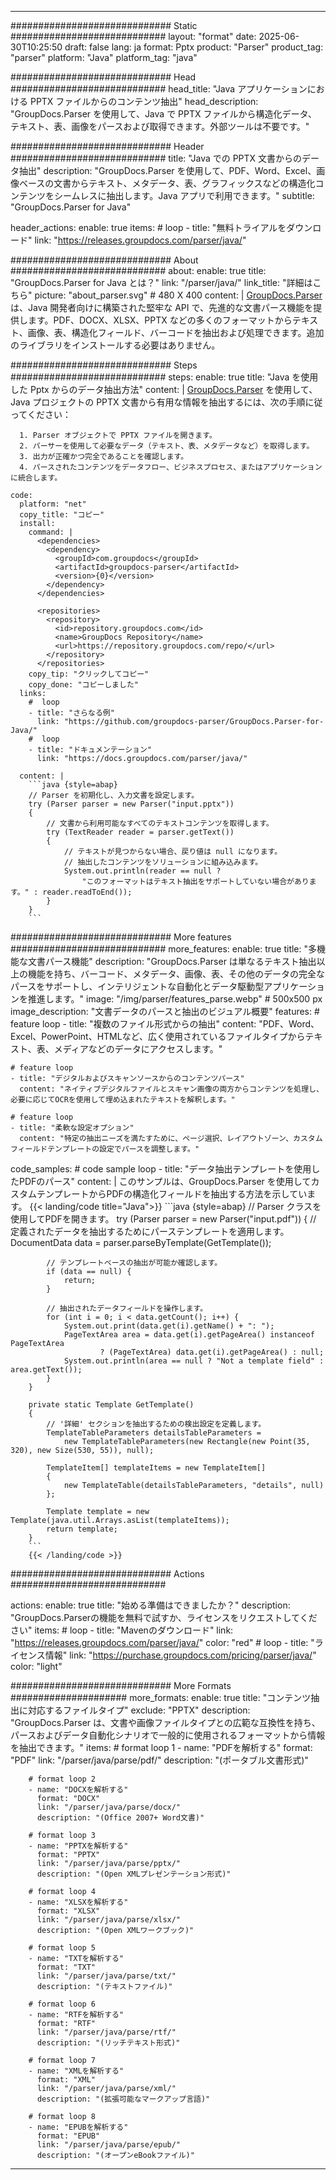 


---
############################# Static ############################
layout: "format"
date:  2025-06-30T10:25:50
draft: false
lang: ja
format: Pptx
product: "Parser"
product_tag: "parser"
platform: "Java"
platform_tag: "java"

############################# Head ############################
head_title: "Java アプリケーションにおける PPTX ファイルからのコンテンツ抽出"
head_description: "GroupDocs.Parser を使用して、Java で PPTX ファイルから構造化データ、テキスト、表、画像をパースおよび取得できます。外部ツールは不要です。"

############################# Header ############################
title: "Java での PPTX 文書からのデータ抽出" 
description: "GroupDocs.Parser を使用して、PDF、Word、Excel、画像ベースの文書からテキスト、メタデータ、表、グラフィックスなどの構造化コンテンツをシームレスに抽出します。Java アプリで利用できます。"
subtitle: "GroupDocs.Parser for Java" 

header_actions:
  enable: true
  items:
    #  loop
    - title: "無料トライアルをダウンロード"
      link: "https://releases.groupdocs.com/parser/java/"
      
############################# About ############################
about:
    enable: true
    title: "GroupDocs.Parser for Java とは？"
    link: "/parser/java/"
    link_title: "詳細はこちら"
    picture: "about_parser.svg" # 480 X 400
    content: |
       [GroupDocs.Parser](/parser/java/) は、Java 開発者向けに構築された堅牢な API で、先進的な文書パース機能を提供します。PDF、DOCX、XLSX、PPTX などの多くのフォーマットからテキスト、画像、表、構造化フィールド、バーコードを抽出および処理できます。追加のライブラリをインストールする必要はありません。

############################# Steps ############################
steps:
    enable: true
    title: "Java を使用した Pptx からのデータ抽出方法"
    content: |
      [GroupDocs.Parser](/parser/java/) を使用して、Java プロジェクトの PPTX 文書から有用な情報を抽出するには、次の手順に従ってください：
      
      1. Parser オブジェクトで PPTX ファイルを開きます。
      2. パーサーを使用して必要なデータ（テキスト、表、メタデータなど）を取得します。
      3. 出力が正確かつ完全であることを確認します。
      4. パースされたコンテンツをデータフロー、ビジネスプロセス、またはアプリケーションに統合します。
   
    code:
      platform: "net"
      copy_title: "コピー"
      install:
        command: |
          <dependencies>
            <dependency>
              <groupId>com.groupdocs</groupId>
              <artifactId>groupdocs-parser</artifactId>
              <version>{0}</version>
            </dependency>
          </dependencies>

          <repositories>
            <repository>
              <id>repository.groupdocs.com</id>
              <name>GroupDocs Repository</name>
              <url>https://repository.groupdocs.com/repo/</url>
            </repository>
          </repositories>
        copy_tip: "クリックしてコピー"
        copy_done: "コピーしました"
      links:
        #  loop
        - title: "さらなる例"
          link: "https://github.com/groupdocs-parser/GroupDocs.Parser-for-Java/"
        #  loop
        - title: "ドキュメンテーション"
          link: "https://docs.groupdocs.com/parser/java/"
          
      content: |
        ```java {style=abap}
        // Parser を初期化し、入力文書を設定します。
        try (Parser parser = new Parser("input.pptx"))
        {
            // 文書から利用可能なすべてのテキストコンテンツを取得します。
            try (TextReader reader = parser.getText())
            {
                // テキストが見つからない場合、戻り値は null になります。
                // 抽出したコンテンツをソリューションに組み込みます。
                System.out.println(reader == null ? 
                    "このフォーマットはテキスト抽出をサポートしていない場合があります。" : reader.readToEnd());
            }
        }
        ```            

############################# More features ############################
more_features:
  enable: true
  title: "多機能な文書パース機能"
  description: "GroupDocs.Parser は単なるテキスト抽出以上の機能を持ち、バーコード、メタデータ、画像、表、その他のデータの完全なパースをサポートし、インテリジェントな自動化とデータ駆動型アプリケーションを推進します。"
  image: "/img/parser/features_parse.webp" # 500x500 px
  image_description: "文書データのパースと抽出のビジュアル概要"
  features:
    # feature loop
    - title: "複数のファイル形式からの抽出"
      content: "PDF、Word、Excel、PowerPoint、HTMLなど、広く使用されているファイルタイプからテキスト、表、メディアなどのデータにアクセスします。"

    # feature loop
    - title: "デジタルおよびスキャンソースからのコンテンツパース"
      content: "ネイティブデジタルファイルとスキャン画像の両方からコンテンツを処理し、必要に応じてOCRを使用して埋め込まれたテキストを解釈します。"

    # feature loop
    - title: "柔軟な設定オプション"
      content: "特定の抽出ニーズを満たすために、ページ選択、レイアウトゾーン、カスタムフィールドテンプレートの設定でパースを調整します。"
      
  code_samples:
    # code sample loop
    - title: "データ抽出テンプレートを使用したPDFのパース"
      content: |
        このサンプルは、GroupDocs.Parser を使用してカスタムテンプレートからPDFの構造化フィールドを抽出する方法を示しています。
        {{< landing/code title="Java">}}
        ```java {style=abap}
        //  Parser クラスを使用してPDFを開きます。
        try (Parser parser = new Parser("input.pdf"))
        {
            // 定義されたデータを抽出するためにパーステンプレートを適用します。
            DocumentData data = parser.parseByTemplate(GetTemplate());

            // テンプレートベースの抽出が可能か確認します。
            if (data == null) {
                return;
            }

            // 抽出されたデータフィールドを操作します。
            for (int i = 0; i < data.getCount(); i++) {
                System.out.print(data.get(i).getName() + ": ");
                PageTextArea area = data.get(i).getPageArea() instanceof PageTextArea
                        ? (PageTextArea) data.get(i).getPageArea() : null;
                System.out.println(area == null ? "Not a template field" : area.getText());
            }
        }

        private static Template GetTemplate()
        {
            // '詳細' セクションを抽出するための検出設定を定義します。
            TemplateTableParameters detailsTableParameters = 
                new TemplateTableParameters(new Rectangle(new Point(35, 320), new Size(530, 55)), null);

            TemplateItem[] templateItems = new TemplateItem[]
            {
                new TemplateTable(detailsTableParameters, "details", null)
            };

            Template template = new Template(java.util.Arrays.asList(templateItems));
            return template;
        }
        ```
        {{< /landing/code >}}


############################# Actions ############################

actions:
  enable: true
  title: "始める準備はできましたか？"
  description: "GroupDocs.Parserの機能を無料で試すか、ライセンスをリクエストしてください"
  items:
    #  loop
    - title: "Mavenのダウンロード"
      link: "https://releases.groupdocs.com/parser/java/"
      color: "red"
        #  loop
    - title: "ライセンス情報"
      link: "https://purchase.groupdocs.com/pricing/parser/java/"
      color: "light"


############################# More Formats #####################
more_formats:
    enable: true
    title: "コンテンツ抽出に対応するファイルタイプ"
    exclude: "PPTX"
    description: "GroupDocs.Parser は、文書や画像ファイルタイプとの広範な互換性を持ち、パースおよびデータ自動化シナリオで一般的に使用されるフォーマットから情報を抽出できます。"
    items: 
        # format loop 1
        - name: "PDFを解析する"
          format: "PDF"
          link: "/parser/java/parse/pdf/"
          description: "(ポータブル文書形式)"
          
        # format loop 2
        - name: "DOCXを解析する"
          format: "DOCX"
          link: "/parser/java/parse/docx/"
          description: "(Office 2007+ Word文書)"
          
        # format loop 3
        - name: "PPTXを解析する"
          format: "PPTX"
          link: "/parser/java/parse/pptx/"
          description: "(Open XMLプレゼンテーション形式)"
          
        # format loop 4
        - name: "XLSXを解析する"
          format: "XLSX"
          link: "/parser/java/parse/xlsx/"
          description: "(Open XMLワークブック)"
          
        # format loop 5
        - name: "TXTを解析する"
          format: "TXT"
          link: "/parser/java/parse/txt/"
          description: "(テキストファイル)"
          
        # format loop 6
        - name: "RTFを解析する"
          format: "RTF"
          link: "/parser/java/parse/rtf/"
          description: "(リッチテキスト形式)"
          
        # format loop 7
        - name: "XMLを解析する"
          format: "XML"
          link: "/parser/java/parse/xml/"
          description: "(拡張可能なマークアップ言語)"
          
        # format loop 8
        - name: "EPUBを解析する"
          format: "EPUB"
          link: "/parser/java/parse/epub/"
          description: "(オープンeBookファイル)"
         
          

---
